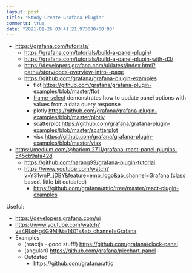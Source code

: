 ```yaml
---
layout: post
title: "Study Create Grafana Plugin"
comments: true
date: "2021-01-26 03:41:21.973000+00:00"
---
```



* https://grafana.com/tutorials/
    * https://grafana.com/tutorials/build-a-panel-plugin/
    * https://grafana.com/tutorials/build-a-panel-plugin-with-d3/
    * https://developers.grafana.com/ui/latest/index.html?path=/story/docs-overview-intro--page
    * https://github.com/grafana/grafana-plugin-examples
        * flot https://github.com/grafana/grafana-plugin-examples/blob/master/flot
        * [frame-select](https://github.com/grafana/grafana-plugin-examples/blob/master/frame-select) demonstrates how to update panel options with values from a data query response
        * plotly https://github.com/grafana/grafana-plugin-examples/blob/master/plotly
        * scatterplot https://github.com/grafana/grafana-plugin-examples/blob/master/scatterplot
        * visx https://github.com/grafana/grafana-plugin-examples/blob/master/visx
* https://medium.com/@hariom.2711/grafana-react-panel-plugins-545cb9afa42d
    * https://github.com/narang99/grafana-plugin-tutorial
    * https://www.youtube.com/watch?v=Y31wnP_jDBY&feature=emb_logo&ab_channel=Grafana (class based. little bit outdated)
        * https://github.com/grafana/attic/tree/master/react-plugin-examples

Useful:
* https://developers.grafana.com/ui
* https://www.youtube.com/watch?v=4RLoHg4G9MI&t=1401s&ab_channel=Grafana
* Examples
    * (reactjs - good stuff!) https://github.com/grafana/clock-panel
    * (angular0 https://github.com/grafana/piechart-panel
    * Outdated
        * https://github.com/grafana/attic